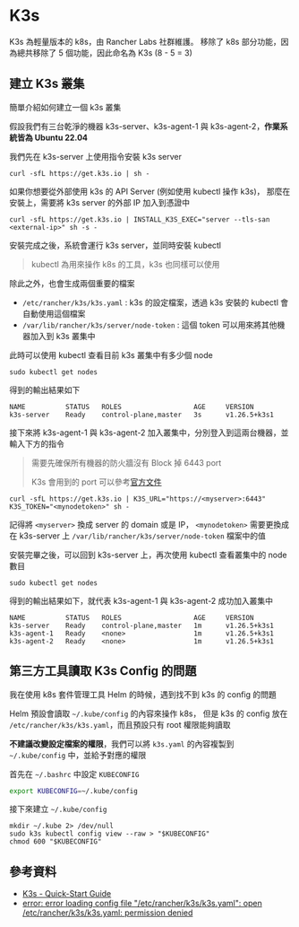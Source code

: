 # K3s

K3s 為輕量版本的 k8s，由 Rancher Labs 社群維護。
移除了 k8s 部分功能，因為總共移除了 5 個功能，因此命名為 K3s (8 - 5 = 3)

## 建立 K3s 叢集

簡單介紹如何建立一個 k3s 叢集

假設我們有三台乾淨的機器 k3s-server、k3s-agent-1 與 k3s-agent-2，**作業系統皆為 Ubuntu 22.04**

我們先在 k3s-server 上使用指令安裝 k3s server

```shell
curl -sfL https://get.k3s.io | sh -
```

如果你想要從外部使用 k3s 的 API Server (例如使用 kubectl 操作 k3s)，
那麼在安裝上，需要將 k3s server 的外部 IP 加入到憑證中

```shell
curl -sfL https://get.k3s.io | INSTALL_K3S_EXEC="server --tls-san <external-ip>" sh -s -
```

安裝完成之後，系統會運行 k3s server，並同時安裝 kubectl

> kubectl 為用來操作 k8s 的工具，k3s 也同樣可以使用

除此之外，也會生成兩個重要的檔案

- `/etc/rancher/k3s/k3s.yaml` : k3s 的設定檔案，透過 k3s 安裝的 kubectl 會自動使用這個檔案
- `/var/lib/rancher/k3s/server/node-token` : 這個 token 可以用來將其他機器加入到 k3s 叢集中

此時可以使用 kubectl 查看目前 k3s 叢集中有多少個 node

```shell
sudo kubectl get nodes
```

得到的輸出結果如下

```text
NAME          STATUS   ROLES                  AGE     VERSION
k3s-server    Ready    control-plane,master   3s      v1.26.5+k3s1
```

接下來將 k3s-agent-1 與 k3s-agent-2 加入叢集中，分別登入到這兩台機器，並輸入下方的指令

> 需要先確保所有機器的防火牆沒有 Block 掉 6443 port
>
> K3s 會用到的 port 可以參考[官方文件](https://docs.k3s.io/installation/requirements#networking)

```shell
curl -sfL https://get.k3s.io | K3S_URL="https://<myserver>:6443" K3S_TOKEN="<mynodetoken>" sh -
```

記得將 `<myserver>` 換成 server 的 domain 或是 IP，
`<mynodetoken>` 需要更換成在 k3s-server 上 `/var/lib/rancher/k3s/server/node-token` 檔案中的值

安裝完畢之後，可以回到 k3s-server 上，再次使用 kubectl 查看叢集中的 node 數目

```shell
sudo kubectl get nodes
```

得到的輸出結果如下，就代表 k3s-agent-1 與 k3s-agent-2 成功加入叢集中

```text
NAME          STATUS   ROLES                  AGE     VERSION
k3s-server    Ready    control-plane,master   1m      v1.26.5+k3s1
k3s-agent-1   Ready    <none>                 1m      v1.26.5+k3s1
k3s-agent-2   Ready    <none>                 1m      v1.26.5+k3s1
```

## 第三方工具讀取 K3s Config 的問題

我在使用 k8s 套件管理工具 Helm 的時候，遇到找不到 k3s 的 config 的問題

Helm 預設會讀取 `~/.kube/config` 的內容來操作 k8s，
但是 k3s 的 config 放在 `/etc/rancher/k3s/k3s.yaml`，而且預設只有 root 權限能夠讀取

**不建議改變設定檔案的權限**，我們可以將 `k3s.yaml` 的內容複製到 `~/.kube/config` 中，並給予對應的權限

首先在 `~/.bashrc` 中設定 `KUBECONFIG`

```bash
export KUBECONFIG=~/.kube/config
```

接下來建立 `~/.kube/config`

```shell
mkdir ~/.kube 2> /dev/null
sudo k3s kubectl config view --raw > "$KUBECONFIG"
chmod 600 "$KUBECONFIG"
```

## 參考資料

- [K3s - Quick-Start Guide](https://docs.k3s.io/quick-start)
- [error: error loading config file "/etc/rancher/k3s/k3s.yaml": open /etc/rancher/k3s/k3s.yaml: permission denied](https://devops.stackexchange.com/questions/16043/error-error-loading-config-file-etc-rancher-k3s-k3s-yaml-open-etc-rancher)
